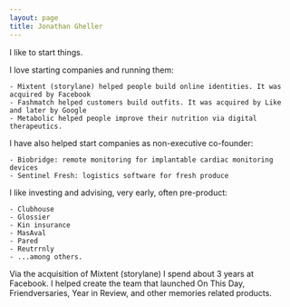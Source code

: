 ```yaml
---
layout: page
title: Jonathan Gheller
---
```



I like to start things. 

I  love starting companies and running them:

    - Mixtent (storylane) helped people build online identities. It was acquired by Facebook
    - Fashmatch helped customers build outfits. It was acquired by Like and later by Google
    - Metabolic helped people improve their nutrition via digital therapeutics. 

I have also helped start companies as non-executive co-founder:

    - Biobridge: remote monitoring for implantable cardiac monitoring devices
    - Sentinel Fresh: logistics software for fresh produce 

I like investing and advising, very early, often pre-product:

    - Clubhouse 
    - Glossier
    - Kin insurance 
    - MasAval
    - Pared
    - Reutrrnly 
    - ...among others. 

Via the acquisition of Mixtent (storylane) I spend about 3 years at Facebook. I helped create the team that launched On This Day, Friendversaries, Year in Review, and other memories related products. 

